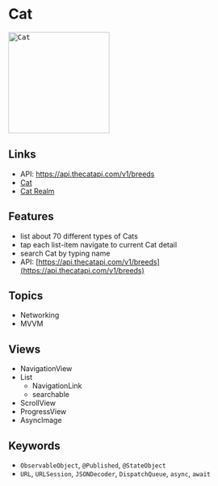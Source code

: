 # Cat

<kbd><img src="https://user-images.githubusercontent.com/12739843/153708224-2e8a4a14-1a85-403b-9f4a-2ed47447e17f.gif" width="200px" alt="Cat"/></kbd>

## Links

- API: https://api.thecatapi.com/v1/breeds
- [Cat](https://github.com/JooYoo/swiftui-st-backup/tree/cat)
- [Cat Realm](https://github.com/JooYoo/swiftui-st-backup/tree/cat-realm)

## Features

- list about 70 different types of Cats
- tap each list-item navigate to current Cat detail
- search Cat by typing name
- API: [https://api.thecatapi.com/v1/breeds](https://api.thecatapi.com/v1/breeds)

## Topics

- Networking
- MVVM

## Views

- NavigationView
- List
  - NavigationLink
  - searchable
- ScrollView
- ProgressView
- AsyncImage

## Keywords

- `ObservableObject`, `@Published`, `@StateObject`
- `URL`, `URLSession`, `JSONDecoder`, `DispatchQueue`, `async`, `await`
